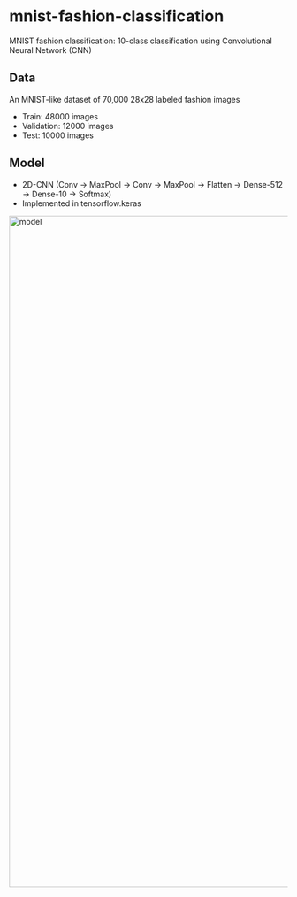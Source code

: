 # mnist-fashion-classification
MNIST fashion classification: 10-class classification using Convolutional Neural Network (CNN)

## Data
An MNIST-like dataset of 70,000 28x28 labeled fashion images
- Train: 48000 images
- Validation: 12000 images
- Test: 10000 images

## Model
- 2D-CNN (Conv -> MaxPool -> Conv -> MaxPool -> Flatten -> Dense-512 -> Dense-10 -> Softmax)
- Implemented in tensorflow.keras
<img width="1215" alt="model" src="https://user-images.githubusercontent.com/33429115/80071425-94158300-857f-11ea-8793-8c232944c498.png">
